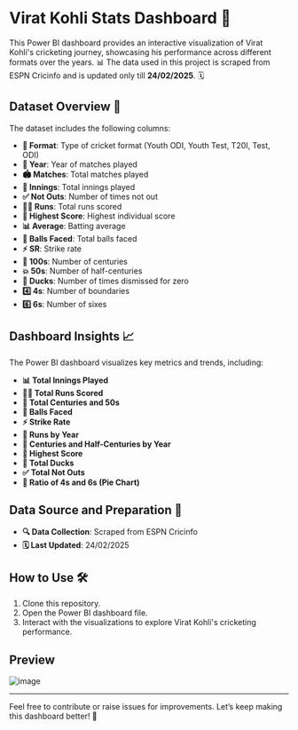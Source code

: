 # Virat Kohli Stats Dashboard 🏏

This Power BI dashboard provides an interactive visualization of Virat Kohli's cricketing journey, showcasing his performance across different formats over the years. 📊 The data used in this project is scraped from ESPN Cricinfo and is updated only till **24/02/2025**. 🗓️

## Dataset Overview 📝
The dataset includes the following columns:

- **🏏 Format**: Type of cricket format (Youth ODI, Youth Test, T20I, Test, ODI)
- **📅 Year**: Year of matches played
- **🏟️ Matches**: Total matches played
- **🏏 Innings**: Total innings played
- **✅ Not Outs**: Number of times not out
- **🏃‍♂️ Runs**: Total runs scored
- **🌟 Highest Score**: Highest individual score
- **📊 Average**: Batting average
- **🎾 Balls Faced**: Total balls faced
- **⚡ SR**: Strike rate
- **💯 100s**: Number of centuries
- **💥 50s**: Number of half-centuries
- **🦆 Ducks**: Number of times dismissed for zero
- **4️⃣ 4s**: Number of boundaries
- **6️⃣ 6s**: Number of sixes

## Dashboard Insights 📈
The Power BI dashboard visualizes key metrics and trends, including:

- **📊 Total Innings Played**
- **🏃‍♂️ Total Runs Scored**
- **💯 Total Centuries and 50s**
- **🎾 Balls Faced**
- **⚡ Strike Rate**
- **📆 Runs by Year**
- **📆 Centuries and Half-Centuries by Year**
- **🌟 Highest Score**
- **🦆 Total Ducks**
- **✅ Total Not Outs**
- **🥧 Ratio of 4s and 6s (Pie Chart)**

## Data Source and Preparation 🧹
- **🔍 Data Collection**: Scraped from ESPN Cricinfo
- **🗓️ Last Updated**: 24/02/2025

## How to Use 🛠️
1. Clone this repository.
2. Open the Power BI dashboard file.
3. Interact with the visualizations to explore Virat Kohli's cricketing performance.

## Preview
![image](https://github.com/user-attachments/assets/fb8c7374-bb56-41b4-a645-7d825dfe37d2)

---

Feel free to contribute or raise issues for improvements. Let’s keep making this dashboard better! 🌟

